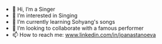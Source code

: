- 👋 Hi, I’m a Singer
- 👀 I’m interested in Singing
- 🌱 I’m currently learning Sohyang's songs
- 💞️ I’m looking to collaborate with a famous performer
- 📫 How to reach me: www.linkedin.com/in/joanastanoeva

<!---
JStanoeva/JStanoeva is a ✨ special ✨ repository because its `README.md` (this file) appears on your GitHub profile.
You can click the Preview link to take a look at your changes.
--->
